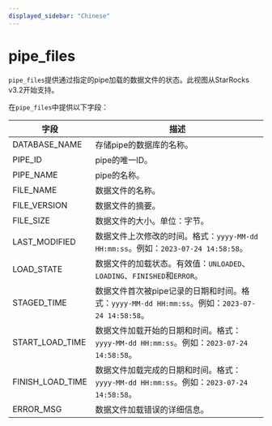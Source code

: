 ```yaml
---
displayed_sidebar: "Chinese"
---
```


# pipe_files

`pipe_files`提供通过指定的pipe加载的数据文件的状态。此视图从StarRocks v3.2开始支持。

在`pipe_files`中提供以下字段：

| **字段**           | **描述**                                                     |
| ---------------- | ------------------------------------------------------------ |
| DATABASE_NAME    | 存储pipe的数据库的名称。                                        |
| PIPE_ID          | pipe的唯一ID。                                                  |
| PIPE_NAME        | pipe的名称。                                                    |
| FILE_NAME        | 数据文件的名称。                                                 |
| FILE_VERSION     | 数据文件的摘要。                                                 |
| FILE_SIZE        | 数据文件的大小。单位：字节。                                       |
| LAST_MODIFIED    | 数据文件上次修改的时间。格式：`yyyy-MM-dd HH:mm:ss`。例如：`2023-07-24 14:58:58`。 |
| LOAD_STATE       | 数据文件的加载状态。有效值：`UNLOADED`、`LOADING`、`FINISHED`和`ERROR`。 |
| STAGED_TIME      | 数据文件首次被pipe记录的日期和时间。格式：`yyyy-MM-dd HH:mm:ss`。例如：`2023-07-24 14:58:58`。 |
| START_LOAD_TIME  | 数据文件加载开始的日期和时间。格式：`yyyy-MM-dd HH:mm:ss`。例如：`2023-07-24 14:58:58`。 |
| FINISH_LOAD_TIME | 数据文件加载完成的日期和时间。格式：`yyyy-MM-dd HH:mm:ss`。例如：`2023-07-24 14:58:58`。 |
| ERROR_MSG        | 数据文件加载错误的详细信息。                                       |